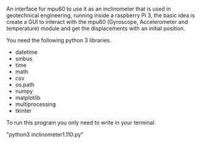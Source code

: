 An interface for mpu60 to use it as an inclinometer that is used in
geotechnical engineering, running inside a raspberry Pi 3, the basic idea is create a
GUI to interact with the mpu60 (Gyroscope, Accelerometer and temperature) module
and get the displacements with an initial position.

You need the following python 3 libraries.

- datetime
- smbus
- time
- math 
- csv
- os.path
- numpy
- matplotlib
- multiprocessing
- tkinter


To run this program you only need to write in your terminal:

"python3 inclinometer1.110.py"
